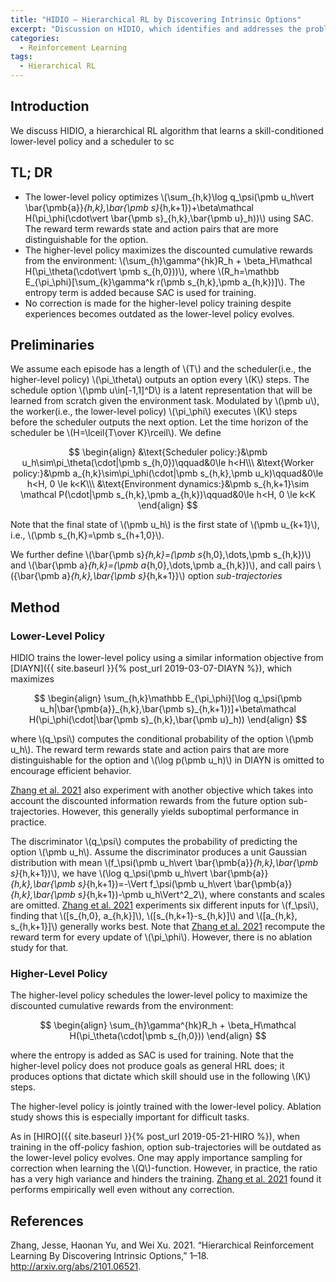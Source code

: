 ```yaml
---
title: "HIDIO — Hierarchical RL by Discovering Intrinsic Options"
excerpt: "Discussion on HIDIO, which identifies and addresses the problem of using a shared representation for learning the policy and the value function."
categories:
  - Reinforcement Learning
tags:
  - Hierarchical RL
---
```


## Introduction

We discuss HIDIO, a hierarchical RL algorithm that learns a skill-conditioned lower-level policy and a scheduler to sc

## TL; DR

- The lower-level policy optimizes \\(\sum_{h,k}\log q_\psi(\pmb u_h\vert \bar{\pmb{a}}_{h,k},\bar{\pmb s}_{h,k+1})+\beta\mathcal H(\pi_\phi(\cdot\vert \bar{\pmb s}_{h,k},\bar{\pmb u}_h))\\) using SAC. The reward term rewards state and action pairs that are more distinguishable for the option. 
- The higher-level policy maximizes the discounted cumulative rewards from the environment: \\(\sum_{h}\gamma^{hk}R_h + \beta_H\mathcal H(\pi_\theta(\cdot\vert \pmb s_{h,0}))\\), where \\(R_h=\mathbb E_{\pi_\phi}[\sum_{k}\gamma^k r(\pmb s_{h,k},\pmb a_{h,k})]\\). The entropy term is added because SAC is used for training.
- No correction is made for the higher-level policy training despite experiences becomes outdated as the lower-level policy evolves.

## Preliminaries

We assume each episode has a length of \\(T\\) and the scheduler(i.e., the higher-level policy) \\(\pi_\theta\\) outputs an option every \\(K\\) steps. The schedule option \\(\pmb u\in[-1,1]^D\\) is a latent representation that will be learned from scratch given the environment task. Modulated by \\(\pmb u\\), the worker(i.e., the lower-level policy) \\(\pi_\phi\\) executes \\(K\\) steps before the scheduler outputs the next option. Let the time horizon of the scheduler be \\(H=\lceil{T\over K}\rceil\\). We define

$$
\begin{align}
&\text{Scheduler policy:}&\pmb u_h\sim\pi_\theta(\cdot|\pmb s_{h,0})\qquad&0\le h<H\\\
&\text{Worker policy:}&\pmb a_{h,k}\sim\pi_\phi(\cdot|\pmb s_{h,k},\pmb u_k)\qquad&0\le h<H, 0 \le k<K\\\
&\text{Environment dynamics:}&\pmb s_{h,k+1}\sim \mathcal P(\cdot|\pmb s_{h,k},\pmb a_{h,k})\qquad&0\le h<H, 0 \le k<K
\end{align}
$$

Note that the final state of \\(\pmb u_h\\) is the first state of \\(\pmb u_{k+1}\\), i.e., \\(\pmb s_{h,K}=\pmb s_{h+1,0}\\). 

We further define \\(\bar{\pmb s}_{h,k}=(\pmb s_{h,0},\dots,\pmb s_{h,k})\\) and \\(\bar{\pmb a}_{h,k}=(\pmb a_{h,0},\dots,\pmb a_{h,k})\\), and call pairs \\(\{\bar{\pmb a}_{h,k},\bar{\pmb s}_{h,k+1}\}\\) option *sub-trajectories*

## Method

### Lower-Level Policy

HIDIO trains the lower-level policy using a similar information objective from [DIAYN]({{ site.baseurl }}{% post_url 2019-03-07-DIAYN %}), which maximizes

$$
\begin{align}
\sum_{h,k}\mathbb E_{\pi_\phi}[\log q_\psi(\pmb u_h|\bar{\pmb{a}}_{h,k},\bar{\pmb s}_{h,k+1})]+\beta\mathcal H(\pi_\phi(\cdot|\bar{\pmb s}_{h,k},\bar{\pmb u}_h))
\end{align}
$$

where \\(q_\psi\\) computes the conditional probability of the option \\(\pmb u_h\\). The reward term rewards state and action pairs that are more distinguishable for the option and \\(\log p(\pmb u_h)\\) in DIAYN is omitted to encourage efficient behavior. 

[Zhang et al. 2021](#ref1) also experiment with another objective which takes into account the discounted information rewards from the future option sub-trajectories. However, this generally yields suboptimal performance in practice.

The discriminator \\(q_\psi\\) computes the probability of predicting the option \\(\pmb u_h\\). Assume the discriminator produces a unit Gaussian distribution with mean \\(f_\psi(\pmb u_h\vert \bar{\pmb{a}}_{h,k},\bar{\pmb s}_{h,k+1})\\), we have \\(\log q_\psi(\pmb u_h\vert \bar{\pmb{a}}_{h,k},\bar{\pmb s}_{h,k+1})=-\Vert f_\psi(\pmb u_h\vert \bar{\pmb{a}}_{h,k},\bar{\pmb s}_{h,k+1})-\pmb u_h\Vert^2_2\\), where constants and scales are omitted. [Zhang et al. 2021](#ref1) experiments six different inputs for \\(f_\psi\\), finding that \\([s_{h,0}, a_{h,k}]\\), \\([s_{h,k+1}-s_{h,k}]\\) and \\([a_{h,k}, s_{h,k+1}]\\) generally works best. Note that [Zhang et al. 2021](#ref1) recompute the reward term for every update of \\(\pi_\phi\\). However, there is no ablation study for that.

### Higher-Level Policy

The higher-level policy schedules the lower-level policy to maximize the discounted cumulative rewards from the environment:

$$
\begin{align}
\sum_{h}\gamma^{hk}R_h + \beta_H\mathcal H(\pi_\theta(\cdot|\pmb s_{h,0}))
\end{align}
$$

where the entropy is added as SAC is used for training. Note that the higher-level policy does not produce goals as general HRL does; it produces options that dictate which skill should use in the following \\(K\\) steps.

The higher-level policy is jointly trained with the lower-level policy. Ablation study shows this is especially important for difficult tasks.

As in [HIRO]({{ site.baseurl }}{% post_url 2019-05-21-HIRO %}), when training in the off-policy fashion, option sub-trajectories will be outdated as the lower-level policy evolves. One may apply importance sampling for correction when learning the \\(Q\\)-function. However, in practice, the ratio has a very high variance and hinders the training. [Zhang et al. 2021](#ref1) found it performs empirically well even without any correction.

## References

<a name="ref1"></a>Zhang, Jesse, Haonan Yu, and Wei Xu. 2021. “Hierarchical Reinforcement Learning By Discovering Intrinsic Options,” 1–18. http://arxiv.org/abs/2101.06521.